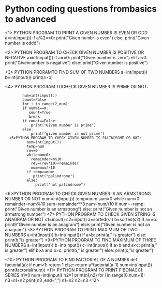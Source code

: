 # Python coding questions frombasics to advanced
<1> PYTHON PROGRAM TO PRINT A GIVEN NUMBER IS EVEN OR ODD
            a=int(input())
            if a%2==0:
               print("Given numbr is even")
            else:
                print("Given number is oddd")

 <2> PYTHON PROGRAM TO CHECK GIVEN NUMBER IS POSITIVE OR NEGATIVE
          a=int(input())
           if a==0:
              print("Given number is zero")
           elif a<0:
               print("Givennumber is negative")
           else:
               print("Given number is positive")

   <3> PYTHON PRORAMTO FIND SUM OF TWO NUMBERS
           a=int(input())
           b=int(input())
           print(a+b)

   <4> PYTHON  PROGRAM TOCHECK GIVEN NUMBER IS PRIME OR NOT:

            num=int(input())
            count=False
            for i in range(2,num):
            if num%i==0:
               count=True
               break
            if count==False:
                print("Given number is prime")
            else:
                print("given number is not prime")
      <5>PYTHON PROGRAM TO CHECK GIVEN NUMBER IS PALINDROME OR NOT:
              num=int(input())
              temp=num
              rev=0
              whilenum>0:
                remainder=n%10
                rev=(rev*10)+remainder
                num=num//10
              if temp==num:
                 print("palindrome")
              else:
                  print("not palindrome")
<6>PYTHON PROGRAM TO CHECK GIVEN NUMBER IS AN ARMSTRONG NUMBER OR NOT
            num=int(input())
             temp=num
             sum=0
             while num>0:
                 remainder=num%10
                 sum=remainder**3
                 num=num//10
             if num==remp:
                 print("Given number is an armstrong")
             else:
             print("Given number is not an armstrong number")
<7>  PYTHON PROGRAM TO CHECK GIVEN STRING IS ANAGRAM OR NOT
             s1=input()
             s2=input()
             a=sorted(s1)
             b=sorted(s2)
             if a==b:
                print9"Given number is an anagram")
             else:
             print("Given number is not an anagram")
<8>PYTHON PROGRAM TO PRINT MAXIMUM OF TWO NUMBERS
       a=int(input())
       b=int(input())
       if a>b:
         print(a," is greater")
      else:
          print(b,"is greater")
 <9>PYTHON PROGRAM TO FIND MAXIMUM OF THREE NUMBERS
          a=int(input())
          b=int(input())
          c=int(input())
          if a>b and a<c:
              print(a," is greater")
          elif b>a and b>c:
               print(b," is greater")
          else:
          print(c,"is greater")

<10> PYTHON PROGRAM TO FIND FACTORIAL OF A NUMBER
        def factorial(a):
             if num<1:
               return 1
             else:
             return a*factorial(a-1)
        num=int(input())
        print(factorial(num))
<11> PYTHON PROGRAM TO PRINT FIBONACCI SERIES
      n1=0
      num=int(input()
      n2=1
      print(n1,n2)
      for i in range(0,num+1):
           n3=n1+n2
           print(n3 ,end=",")
           n1=n2
           n2=n3
<12>           
      

















       
